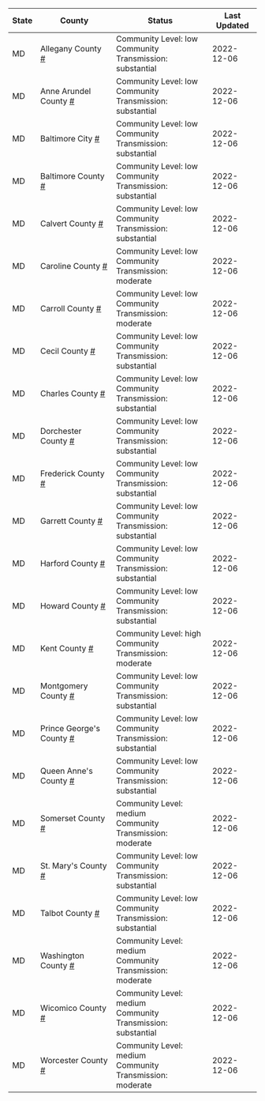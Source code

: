 State | County | Status | Last Updated
--- | --- | --- | --- 
MD | Allegany County <a href="#allegany_county">#</a> | <a name="allegany_county"></a>Community Level: low<br/>Community Transmission: substantial | 2022-12-06
MD | Anne Arundel County <a href="#anne_arundel_county">#</a> | <a name="anne_arundel_county"></a>Community Level: low<br/>Community Transmission: substantial | 2022-12-06
MD | Baltimore City <a href="#baltimore_city">#</a> | <a name="baltimore_city"></a>Community Level: low<br/>Community Transmission: substantial | 2022-12-06
MD | Baltimore County <a href="#baltimore_county">#</a> | <a name="baltimore_county"></a>Community Level: low<br/>Community Transmission: substantial | 2022-12-06
MD | Calvert County <a href="#calvert_county">#</a> | <a name="calvert_county"></a>Community Level: low<br/>Community Transmission: substantial | 2022-12-06
MD | Caroline County <a href="#caroline_county">#</a> | <a name="caroline_county"></a>Community Level: low<br/>Community Transmission: moderate | 2022-12-06
MD | Carroll County <a href="#carroll_county">#</a> | <a name="carroll_county"></a>Community Level: low<br/>Community Transmission: moderate | 2022-12-06
MD | Cecil County <a href="#cecil_county">#</a> | <a name="cecil_county"></a>Community Level: low<br/>Community Transmission: substantial | 2022-12-06
MD | Charles County <a href="#charles_county">#</a> | <a name="charles_county"></a>Community Level: low<br/>Community Transmission: substantial | 2022-12-06
MD | Dorchester County <a href="#dorchester_county">#</a> | <a name="dorchester_county"></a>Community Level: low<br/>Community Transmission: substantial | 2022-12-06
MD | Frederick County <a href="#frederick_county">#</a> | <a name="frederick_county"></a>Community Level: low<br/>Community Transmission: substantial | 2022-12-06
MD | Garrett County <a href="#garrett_county">#</a> | <a name="garrett_county"></a>Community Level: low<br/>Community Transmission: substantial | 2022-12-06
MD | Harford County <a href="#harford_county">#</a> | <a name="harford_county"></a>Community Level: low<br/>Community Transmission: substantial | 2022-12-06
MD | Howard County <a href="#howard_county">#</a> | <a name="howard_county"></a>Community Level: low<br/>Community Transmission: substantial | 2022-12-06
MD | Kent County <a href="#kent_county">#</a> | <a name="kent_county"></a>Community Level: high<br/>Community Transmission: moderate | 2022-12-06
MD | Montgomery County <a href="#montgomery_county">#</a> | <a name="montgomery_county"></a>Community Level: low<br/>Community Transmission: substantial | 2022-12-06
MD | Prince George's County <a href="#prince_george's_county">#</a> | <a name="prince_george's_county"></a>Community Level: low<br/>Community Transmission: substantial | 2022-12-06
MD | Queen Anne's County <a href="#queen_anne's_county">#</a> | <a name="queen_anne's_county"></a>Community Level: low<br/>Community Transmission: substantial | 2022-12-06
MD | Somerset County <a href="#somerset_county">#</a> | <a name="somerset_county"></a>Community Level: medium<br/>Community Transmission: moderate | 2022-12-06
MD | St. Mary's County <a href="#st._mary's_county">#</a> | <a name="st._mary's_county"></a>Community Level: low<br/>Community Transmission: substantial | 2022-12-06
MD | Talbot County <a href="#talbot_county">#</a> | <a name="talbot_county"></a>Community Level: low<br/>Community Transmission: substantial | 2022-12-06
MD | Washington County <a href="#washington_county">#</a> | <a name="washington_county"></a>Community Level: medium<br/>Community Transmission: moderate | 2022-12-06
MD | Wicomico County <a href="#wicomico_county">#</a> | <a name="wicomico_county"></a>Community Level: medium<br/>Community Transmission: substantial | 2022-12-06
MD | Worcester County <a href="#worcester_county">#</a> | <a name="worcester_county"></a>Community Level: medium<br/>Community Transmission: moderate | 2022-12-06

